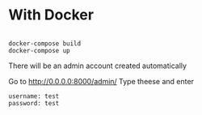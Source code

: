 # With Docker

```

docker-compose build
docker-compose up

```
There will be an admin account created automatically

Go to http://0.0.0.0:8000/admin/
Type theese and enter

```
username: test
password: test

```

